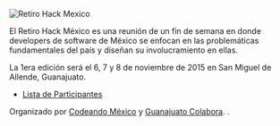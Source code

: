 ![Retiro Hack Mexico](http://gtocolabora.org/wp-content/uploads/2015/08/Retiro-poster-1200x400.png)

El Retiro Hack México es una reunión de un fin de semana en donde developers de software de México se enfocan en las problemáticas fundamentales del país y diseñan su involucramiento en ellas.

La 1era edición será el 6, 7 y 8 de noviembre de 2015 en San Miguel de
Allende, Guanajuato.

* [Lista de Participantes](participantes.md)

Organizado por [Codeando México](http://codeandomexico.org) y [Guanajuato Colabora](http://gtocolabora.org/).
.

